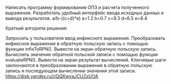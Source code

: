Написать программу формирования ОПЗ и расчета полученного
выражения. Разработать удобный интерфейс ввода исходных данных и вывода
результатов. 
a/b-((c+d)*e) 
a=1.2
b=0.7
c=9.3
d=6.5
e=8.4

Краткий алгоритм решения:

Запросить у пользователя ввод инфиксного выражения.
Преобразовать инфиксное выражение в обратную польскую запись с помощью функции infixToRPN().
Вывести на экран обратную польскую запись.
Вычислить значение обратной польской записи с помощью функции evaluateRPN().
Вывести на экран результат вычислений.
Ключевые шаги заключаются в преобразовании выражения в обратную польскую запись и последующем вычислении значения этой записи.
https://disk.yandex.ru/i/QQXwyaJCUZxUOA
